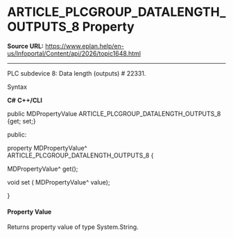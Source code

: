 # ARTICLE_PLCGROUP_DATALENGTH_OUTPUTS_8 Property

**Source URL:** https://www.eplan.help/en-us/Infoportal/Content/api/2026/topic1648.html

---

PLC subdevice 8: Data length (outputs) # 22331.

Syntax

**C#**
**C++/CLI**


public MDPropertyValue ARTICLE_PLCGROUP_DATALENGTH_OUTPUTS_8 {get; set;}

public:

property MDPropertyValue^ ARTICLE_PLCGROUP_DATALENGTH_OUTPUTS_8 {

   MDPropertyValue^ get();

   void set (    MDPropertyValue^ value);

}


#### Property Value

Returns property value of type System.String.
